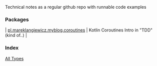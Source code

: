 

Technical notes as a regular github repo with runnable code examples

### Packages

| [pl.mareklangiewicz.myblog.coroutines](pl.mareklangiewicz.myblog.coroutines/index.md) | Kotlin Coroutines Intro in "TDD" (kind of..) |

### Index

[All Types](alltypes/index.md)